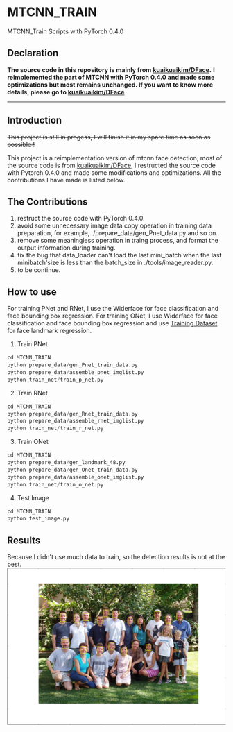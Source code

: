 # MTCNN_TRAIN
MTCNN_Train Scripts with PyTorch 0.4.0  

## Declaration
**The source code in this repository is mainly from [kuaikuaikim/DFace](https://github.com/kuaikuaikim/DFace).** 
**I reimplemented the part of MTCNN with PyTorch 0.4.0 and made some optimizations but most remains unchanged. If you want to know more details, please go to [kuaikuaikim/DFace](https://github.com/kuaikuaikim/DFace)** 

---
## Introduction 

~~This project is still in progess, I will finish it in my spare time as soon as possible !~~  

This project is a reimplementation version of mtcnn face detection, most of the source code is from [kuaikuaikim/DFace](https://github.com/kuaikuaikim/DFace), I restructed the source code with Pytorch 0.4.0 and made some modifications and optimizations. All the contributions I have made is listed below.

## The Contributions
1. restruct the source code with PyTorch 0.4.0.
2. avoid some unnecessary image data copy operation in training data preparation, for example, ./prepare_data/gen_Pnet_data.py and so on.
3. remove some meaningless operation in traing process, and format the output information during training.
4. fix the bug that data_loader can't load the last mini_batch when the last minibatch'size is less than the batch_size in ./tools/image_reader.py. 
5. to be continue.  

## How to use  
For training PNet and RNet, I use the Widerface for face classification and face bounding box regression. For training ONet, I use Widerface for face classification and face bounding box regression and use [Training Dataset](http://mmlab.ie.cuhk.edu.hk/archive/CNN_FacePoint.htm) for face landmark regression.

1. Train PNet  
``` python  
cd MTCNN_TRAIN
python prepare_data/gen_Pnet_train_data.py
python prepare_data/assemble_pnet_imglist.py 
python train_net/train_p_net.py
```   
2. Train RNet 
``` python
cd MTCNN_TRAIN
python prepare_data/gen_Rnet_train_data.py
python prepare_data/assemble_rnet_imglist.py 
python train_net/train_r_net.py
```  
3. Train ONet   
``` python
cd MTCNN_TRAIN
python prepare_data/gen_landmark_48.py
python prepare_data/gen_Onet_train_data.py
python prepare_data/assemble_onet_imglist.py 
python train_net/train_o_net.py
```   
4. Test Image
``` python
cd MTCNN_TRAIN
python test_image.py
```

## Results  
Because I didn't use much data to train, so the detection results is not at the best.  
![avatar](result.png)



